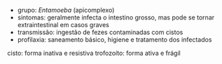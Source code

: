 - grupo: *Entamoeba* (apicomplexo)
- sintomas: geralmente infecta o intestino grosso, mas pode se tornar extraintestinal em casos graves
- transmissão: ingestão de fezes contaminadas com cistos
- profilaxia: saneamento básico, higiene e tratamento dos infectados

cisto: forma inativa e resistiva
trofozoíto: forma ativa e frágil
